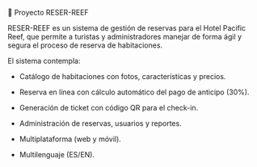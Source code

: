 📌 Proyecto RESER-REEF

RESER-REEF es un sistema de gestión de reservas para el Hotel Pacific Reef, que permite a turistas y administradores manejar de forma ágil y segura el proceso de reserva de habitaciones.

El sistema contempla:

- Catálogo de habitaciones con fotos, características y precios.

- Reserva en línea con cálculo automático del pago de anticipo (30%).

- Generación de ticket con código QR para el check-in.

- Administración de reservas, usuarios y reportes.

- Multiplataforma (web y móvil).

- Multilenguaje (ES/EN).
